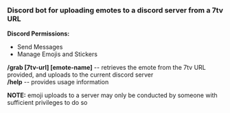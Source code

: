 ### Discord bot for uploading emotes to a discord server from a 7tv URL

**Discord Permissions:**
- Send Messages
- Manage Emojis and Stickers

**/grab [7tv-url] [emote-name]** -- retrieves the emote from the 7tv URL provided, and uploads to the current discord server<br>
**/help** -- provides usage information

**NOTE:** emoji uploads to a server may only be conducted by someone with sufficient privileges to do so